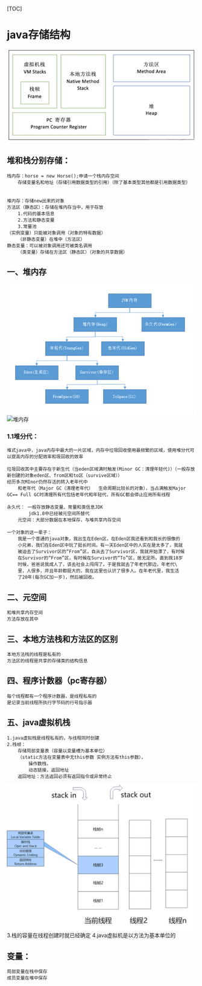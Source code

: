 [TOC]
# java存储结构
![java存储结构](img/../java内存结构/java内存结构图.png)
## 堆和栈分别存储：
    
         
    栈内存：horse = new Horse();申请一个栈内存空间
        存储变量名和地址（存储引用数据类型的引用）（除了基本类型其他都是引用数据类型）
    
    
    堆内存：存储new出来的对象
    方法区（静态区）：存储在堆内存当中，用于存放
        1.代码的基本信息
        2.方法和静态变量
        3.常量池
    （实例变量）只能被对象调用（对象的特有数据）
        （非静态变量）在堆中（方法区）
    静态变量：可以被对象调用还可被类名调用
        （类变量）存储在方法区（静态区）（对象的共享数据）
## 一、堆内存
![堆内存](img/堆内存存储结构.png)
![堆内存](https://github.com/wujulius/leecode--/raw/main/.vscode/java/基础知识/img/堆内存存储结构.png)
### 1.1堆分代：
    堆式java中，java内存中最大的一片区域，内存中垃圾回收使用最频繁的区域，使用堆分代可以提高内存的分配效率和圾回收的效率
    
    垃圾回收其中主要存在于新生代（当eden区域满时触发(Minor GC：清理年轻代)）（一般存放新创建的对象eden区、from区和to区（survive区域））
    经历多次MInor仍然存活的转入老年代中
        和老年代（Major GC（清理老年代）  生命周期比较长的对象），当占满触发Major GC== Full GC时清理所有代包括老年代和年轻代，所有GC都会停止应用所有线程
    
    永久代： 一般存放静态变量、常量和类信息JDK
            jdk1.8中已经被元空间所替代
        元空间：大部分数据在本地保存，与堆共享内存空间

    一个对象的这一辈子：  
        我是一个普通的java对象，我出生在Eden区，在Eden区我还看到和我长的很像的
        小兄弟，我们在Eden区中玩了挺长时间。有一天Eden区中的人实在是太多了，我就
        被迫去了Survivor区的“From”区，自从去了Survivor区，我就开始漂了，有时候
        在Survivor的“From”区，有时候在Survivor的“To”区，居无定所。直到我18岁
        时候，爸爸说我成人了，该去社会上闯闯了。于是我就去了年老代那边，年老代\
        里，人很多，并且年龄都挺大的，我在这里也认识了很多人。在年老代里，我生活
        了20年(每次GC加一岁)，然后被回收。
## 二、元空间
    和堆共享内存空间
    方法存放在其中
## 三、本地方法栈和方法区的区别
    本地方法栈的线程是私有的
    方法区的线程是共享的存储类的结构信息
## 四、程序计数器（pc寄存器）
    每个线程都有一个程序计数器，是线程私有的
    是记录当前线程所执行字节码的行号指示器
## 五、java虚拟机栈
    1.java虚拟栈是线程私有的，与线程同时创建
    2.栈帧：
        存储局部变量表（容量以变量槽为基本单位）
        （static方法在变量表中无this参数 实例方法有this参数），
            操作数栈，
            动态链接，返回地址
        返回地址：方法返回必须有返回指令或异常终止
![栈帧](img/栈帧.png)
    3.栈的容量在线程创建时就已经确定
    4.java虚拟机是以方法为基本单位的


## 变量：
    局部变量在栈中保存
    成员变量在堆中保存